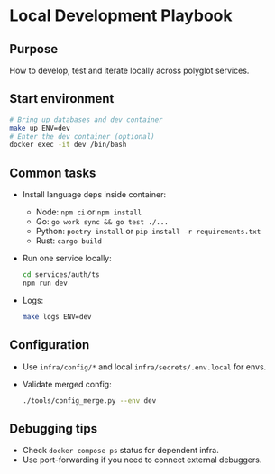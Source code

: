 # Local Development Playbook

## Purpose
How to develop, test and iterate locally across polyglot services.

## Start environment
```bash
# Bring up databases and dev container
make up ENV=dev
# Enter the dev container (optional)
docker exec -it dev /bin/bash
````

## Common tasks

* Install language deps inside container:

  * Node: `npm ci` or `npm install`
  * Go: `go work sync && go test ./...`
  * Python: `poetry install` or `pip install -r requirements.txt`
  * Rust: `cargo build`

* Run one service locally:

  ```bash
  cd services/auth/ts
  npm run dev
  ```

* Logs:

  ```bash
  make logs ENV=dev
  ```

## Configuration

* Use `infra/config/*` and local `infra/secrets/.env.local` for envs.
* Validate merged config:

  ```bash
  ./tools/config_merge.py --env dev
  ```

## Debugging tips

* Check `docker compose ps` status for dependent infra.
* Use port-forwarding if you need to connect external debuggers.
